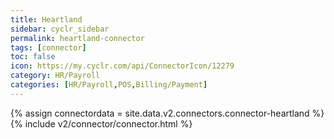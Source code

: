 ```yaml
---
title: Heartland
sidebar: cyclr_sidebar
permalink: heartland-connector
tags: [connector]
toc: false
icon: https://my.cyclr.com/api/ConnectorIcon/12279
category: HR/Payroll
categories: [HR/Payroll,POS,Billing/Payment]
---
```

{% assign connectordata = site.data.v2.connectors.connector-heartland %}
{% include v2/connector/connector.html %}	